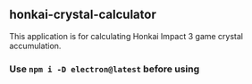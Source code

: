 ## honkai-crystal-calculator
This application is for calculating Honkai Impact 3 game crystal accumulation.

### Use ```npm i -D electron@latest``` before using
